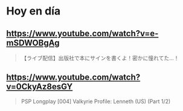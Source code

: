 # Hoy en día

## https://www.youtube.com/watch?v=e-mSDWOBgAg

> 【ライブ配信】出版社で本にサインを書くよ！密かに憧れてた…！ 

## https://www.youtube.com/watch?v=0CkyAz8esGY

> PSP Longplay [004] Valkyrie Profile: Lenneth (US) (Part 1/2) 
